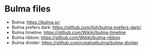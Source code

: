 # Bulma files
- Bulma: https://bulma.io/
- Bulma prefers dark: https://github.com/jloh/bulma-prefers-dark/
- Bulma timeline: https://github.com/Wikiki/bulma-timeline
- Bulma ribbon: https://github.com/Wikiki/bulma-ribbon
- Bulma divider: https://github.com/creativebulma/bulma-divider
